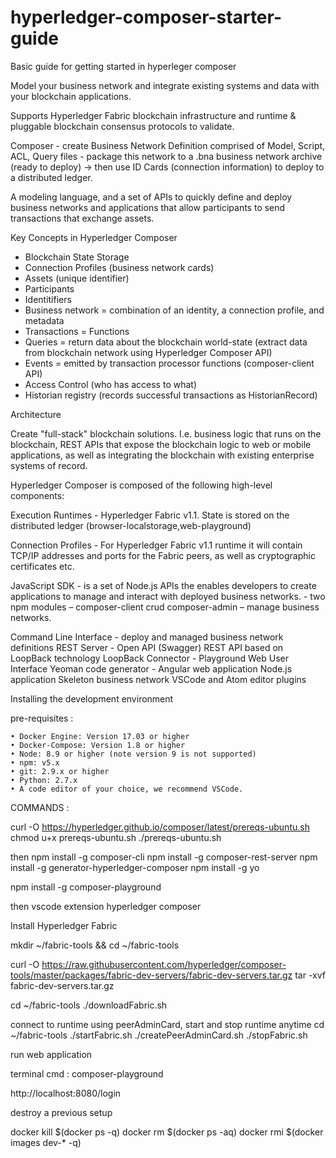 # hyperledger-composer-starter-guide

Basic guide for getting started in hyperleger composer

Model your business network and integrate existing systems and data with your blockchain applications.

Supports Hyperledger Fabric blockchain infrastructure and runtime & pluggable blockchain consensus protocols to validate.

Composer - create Business Network Definition comprised of Model, Script, ACL, Query files - package this network to a .bna business network 
archive (ready to deploy) -> then use ID Cards (connection information) to deploy to a distributed ledger.

A modeling language, and a set of APIs to quickly define and deploy business networks and applications that allow participants to send transactions that exchange assets.

Key Concepts in Hyperledger Composer
- Blockchain State Storage
- Connection Profiles (business network cards)
- Assets (unique identifier)
- Participants
- Identitifiers
- Business network = combination of an identity, a connection profile, and metadata
- Transactions = Functions
- Queries = return data about the blockchain world-state (extract data from blockchain network using Hyperledger Composer API)
- Events = emitted by transaction processor functions (composer-client API)
- Access Control (who has access to what)
- Historian registry (records successful transactions as HistorianRecord)


Architecture 

Create "full-stack" blockchain solutions. I.e. business logic that runs on the blockchain, REST APIs that expose the blockchain logic to web or mobile applications, as well as integrating the blockchain with existing enterprise systems of record.

Hyperledger Composer is composed of the following high-level components:

Execution Runtimes - Hyperledger Fabric v1.1. State is stored on the distributed ledger (browser-localstorage,web-playground)

Connection Profiles - For Hyperledger Fabric v1.1 runtime it will contain TCP/IP addresses and ports for the Fabric peers, as well as cryptographic certificates etc.

JavaScript SDK - is a set of Node.js APIs the enables developers to create applications to manage and interact with deployed business networks. - two npm modules – composer-client crud composer-admin – manage business networks.

Command Line Interface - deploy and managed business network definitions
REST Server - Open API (Swagger) REST API based on LoopBack technology
LoopBack Connector - 
Playground Web User Interface
Yeoman code generator - Angular web application Node.js application Skeleton 								business network
VSCode and Atom editor plugins

Installing the development environment

pre-requisites :

    • Docker Engine: Version 17.03 or higher
    • Docker-Compose: Version 1.8 or higher
    • Node: 8.9 or higher (note version 9 is not supported)
    • npm: v5.x
    • git: 2.9.x or higher
    • Python: 2.7.x
    • A code editor of your choice, we recommend VSCode.	

COMMANDS :

curl -O https://hyperledger.github.io/composer/latest/prereqs-ubuntu.sh
chmod u+x prereqs-ubuntu.sh
./prereqs-ubuntu.sh

then 
npm install -g composer-cli
npm install -g composer-rest-server
npm install -g generator-hyperledger-composer
npm install -g yo

npm install -g composer-playground

then vscode extension hyperledger composer

Install Hyperledger Fabric

mkdir ~/fabric-tools && cd ~/fabric-tools

curl -O https://raw.githubusercontent.com/hyperledger/composer-tools/master/packages/fabric-dev-servers/fabric-dev-servers.tar.gz
tar -xvf fabric-dev-servers.tar.gz

cd ~/fabric-tools
./downloadFabric.sh

connect to runtime using peerAdminCard, start and stop runtime anytime
    cd ~/fabric-tools
    ./startFabric.sh
    ./createPeerAdminCard.sh
    ./stopFabric.sh

run web application

terminal cmd : composer-playground

http://localhost:8080/login

destroy a previous setup

   docker kill $(docker ps -q)
   docker rm $(docker ps -aq)
   docker rmi $(docker images dev-* -q)


